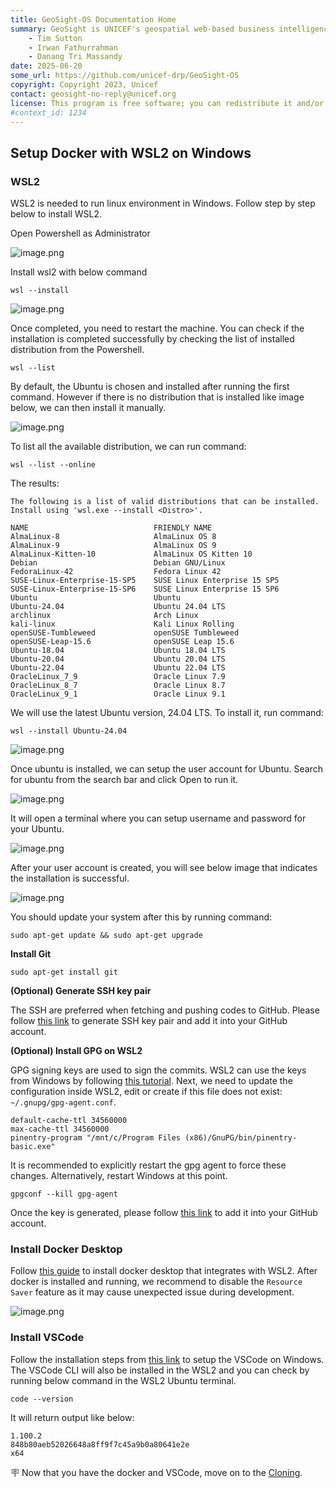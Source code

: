 ```yaml
---
title: GeoSight-OS Documentation Home 
summary: GeoSight is UNICEF's geospatial web-based business intelligence platform.
    - Tim Sutton
    - Irwan Fathurrahman
    - Danang Tri Massandy
date: 2025-06-20
some_url: https://github.com/unicef-drp/GeoSight-OS
copyright: Copyright 2023, Unicef
contact: geosight-no-reply@unicef.org
license: This program is free software; you can redistribute it and/or modify it under the terms of the GNU Affero General Public License as published by the Free Software Foundation; either version 3 of the License, or (at your option) any later version.
#context_id: 1234
---
```


## Setup Docker with WSL2 on Windows

### WSL2
WSL2 is needed to run linux environment in Windows. Follow step by step below to install WSL2.

Open Powershell as Administrator

![image.png](img/wsl-1.png)

Install wsl2 with below command

```
wsl --install
```

![image.png](img/wsl-2.png)

Once completed, you need to restart the machine. You can check if the installation is completed successfully by checking the list of installed distribution from the Powershell.

```
wsl --list
```

By default, the Ubuntu is chosen and installed after running the first command. However if there is no distribution that is installed like image below, we can then install it manually.

![image.png](img/wsl-3.png)

To list all the available distribution, we can run command:

```
wsl --list --online
```

The results:

```
The following is a list of valid distributions that can be installed.
Install using 'wsl.exe --install <Distro>'.

NAME                            FRIENDLY NAME
AlmaLinux-8                     AlmaLinux OS 8
AlmaLinux-9                     AlmaLinux OS 9
AlmaLinux-Kitten-10             AlmaLinux OS Kitten 10
Debian                          Debian GNU/Linux
FedoraLinux-42                  Fedora Linux 42
SUSE-Linux-Enterprise-15-SP5    SUSE Linux Enterprise 15 SP5
SUSE-Linux-Enterprise-15-SP6    SUSE Linux Enterprise 15 SP6
Ubuntu                          Ubuntu
Ubuntu-24.04                    Ubuntu 24.04 LTS
archlinux                       Arch Linux
kali-linux                      Kali Linux Rolling
openSUSE-Tumbleweed             openSUSE Tumbleweed
openSUSE-Leap-15.6              openSUSE Leap 15.6
Ubuntu-18.04                    Ubuntu 18.04 LTS
Ubuntu-20.04                    Ubuntu 20.04 LTS
Ubuntu-22.04                    Ubuntu 22.04 LTS
OracleLinux_7_9                 Oracle Linux 7.9
OracleLinux_8_7                 Oracle Linux 8.7
OracleLinux_9_1                 Oracle Linux 9.1
```

We will use the latest Ubuntu version, 24.04 LTS. To install it, run command:

```
wsl --install Ubuntu-24.04
```

![image.png](img/wsl-4.png)

Once ubuntu is installed, we can setup the user account for Ubuntu. Search for ubuntu from the search bar and click Open to run it.

![image.png](img/wsl-5.png)

It will open a terminal where you can setup username and password for your Ubuntu.

![image.png](img/wsl-6.png)

After your user account is created, you will see below image that indicates the installation is successful.

![image.png](img/wsl-7.png)

You should update your system after this by running command:

```
sudo apt-get update && sudo apt-get upgrade
```

**Install Git**

```
sudo apt-get install git
```

**(Optional) Generate SSH key pair**

The SSH are preferred when fetching and pushing codes to GitHub. Please follow [this link](https://docs.github.com/en/authentication/connecting-to-github-with-ssh/generating-a-new-ssh-key-and-adding-it-to-the-ssh-agent?platform=linux#generating-a-new-ssh-key) to generate SSH key pair and add it into your GitHub account.

**(Optional) Install GPG on WSL2**

GPG signing keys are used to sign the commits. WSL2 can use the keys from Windows by following [this tutorial](https://gist.github.com/matthiasr/473072eeffe449459e3ccd0f5192afc7). Next, we need to update the configuration inside WSL2, edit or create if this file does not exist: `~/.gnupg/gpg-agent.conf`.

```
default-cache-ttl 34560000
max-cache-ttl 34560000
pinentry-program "/mnt/c/Program Files (x86)/GnuPG/bin/pinentry-basic.exe"
```

It is recommended to explicitly restart the gpg agent to force these changes. Alternatively, restart Windows at this point.

```
gpgconf --kill gpg-agent
```

Once the key is generated, please follow [this link](https://docs.github.com/en/authentication/managing-commit-signature-verification/adding-a-gpg-key-to-your-github-account) to add it into your GitHub account.


### Install Docker Desktop

Follow [this guide](https://learn.microsoft.com/en-us/windows/wsl/tutorials/wsl-containers#overview-of-docker-containers) to install docker desktop that integrates with WSL2. After docker is installed and running, we recommend to disable the `Resource Saver` feature as it may cause unexpected issue during development.

![image.png](img/wsl-8.png)


### Install VSCode

Follow the installation steps from [this link](https://code.visualstudio.com/docs/setup/windows) to setup the VSCode on Windows. The VSCode CLI will also be installed in the WSL2 and you can check by running below command in the WSL2 Ubuntu terminal.

```
code --version
```

It will return output like below:

```
1.100.2
848b80aeb52026648a8ff9f7c45a9b0a80641e2e
x64
```


🪧 Now that you have the docker and VSCode, move on to the [Cloning](cloning.md).
